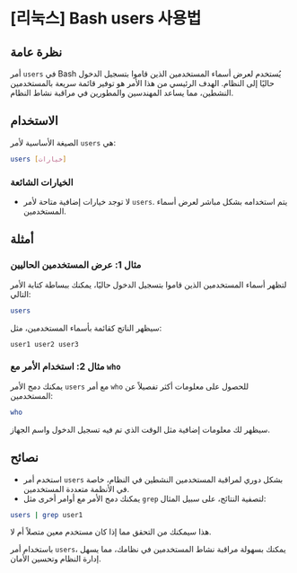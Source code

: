# [리눅스] Bash users 사용법

## نظرة عامة
أمر `users` في Bash يُستخدم لعرض أسماء المستخدمين الذين قاموا بتسجيل الدخول حاليًا إلى النظام. الهدف الرئيسي من هذا الأمر هو توفير قائمة سريعة بالمستخدمين النشطين، مما يساعد المهندسين والمطورين في مراقبة نشاط النظام.

## الاستخدام
الصيغة الأساسية لأمر `users` هي:

```bash
users [خيارات]
```

### الخيارات الشائعة
- لا توجد خيارات إضافية متاحة لأمر `users`. يتم استخدامه بشكل مباشر لعرض أسماء المستخدمين.

## أمثلة
### مثال 1: عرض المستخدمين الحاليين
لتظهر أسماء المستخدمين الذين قاموا بتسجيل الدخول حاليًا، يمكنك ببساطة كتابة الأمر التالي:

```bash
users
```

سيظهر الناتج كقائمة بأسماء المستخدمين، مثل:

```
user1 user2 user3
```

### مثال 2: استخدام الأمر مع `who`
يمكنك دمج الأمر `users` مع أمر `who` للحصول على معلومات أكثر تفصيلاً عن المستخدمين:

```bash
who
```

سيظهر لك معلومات إضافية مثل الوقت الذي تم فيه تسجيل الدخول واسم الجهاز.

## نصائح
- استخدم أمر `users` بشكل دوري لمراقبة المستخدمين النشطين في النظام، خاصة في الأنظمة متعددة المستخدمين.
- يمكنك دمج الأمر مع أوامر أخرى مثل `grep` لتصفية النتائج، على سبيل المثال:

```bash
users | grep user1
```

هذا سيمكنك من التحقق مما إذا كان مستخدم معين متصلاً أم لا.

باستخدام أمر `users`، يمكنك بسهولة مراقبة نشاط المستخدمين في نظامك، مما يسهل إدارة النظام وتحسين الأمان.
